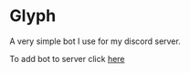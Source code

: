 # Glyph

A very simple bot I use for my discord server.

To add bot to server click [here](https://discord.com/oauth2/authorize?client_id=635860503041802253&permissions=8&%2Fdc&scope=bot%20applications.commands)

